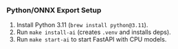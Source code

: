 ### Python/ONNX Export Setup

1. Install Python 3.11 (`brew install python@3.11`).
2. Run `make install-ai` (creates `.venv` and installs deps).
3. Run `make start-ai` to start FastAPI with CPU models.
